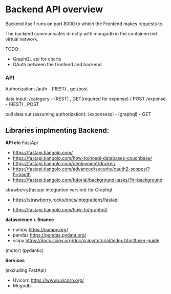# Backend API overview

Backend itself runs on port 8000
to which the Frontend makes requests to.

The backend communicates directly with mongodb
in the containerized virtual network.

TODO:
- GraphQL api for charts
- OAuth between the frontend and backend

### API

Authorization:
/auth - (REST) , get/post

data input:
/category - (REST) , GET(required for expense) / POST
/expense - (REST) , POST

pull data out (assuming authorization):
/expensesql - (graphql) - GET

## Libraries implmenting Backend:

**API etc**
FastApi

- https://fastapi.tiangolo.com/
- https://fastapi.tiangolo.com/how-to/nosql-databases-couchbase/
- https://fastapi.tiangolo.com/deployment/docker/
- https://fastapi.tiangolo.com/advanced/security/oauth2-scopes/?h=oauth
- https://fastapi.tiangolo.com/tutorial/background-tasks/?h=background

strawberry(fastapi integration version) for Graphql

- https://strawberry.rocks/docs/integrations/fastapi

- https://fastapi.tiangolo.com/how-to/graphql/

**datascience + finance**

- numpy https://numpy.org/
- pandas https://pandas.pydata.org/
- scipy https://docs.scipy.org/doc/scipy/tutorial/index.html#user-guide


(motor)
(pydantic)



**Services**

(excluding FastApi)
- Uvicorn https://www.uvicorn.org/
- Mogodb
